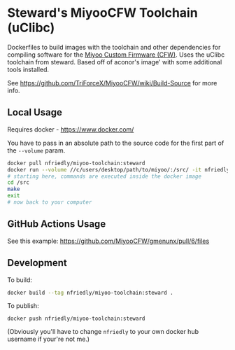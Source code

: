 # Steward's MiyooCFW Toolchain (uClibc) 
Dockerfiles to build images with the toolchain and other dependencies for compiling software for the [Miyoo Custom Firmware (CFW)](https://github.com/TriForceX/MiyooCFW). Uses the uClibc toolchain from steward. Based off of aconor's image' with some additional tools installed.

See https://github.com/TriForceX/MiyooCFW/wiki/Build-Source for more info.

## Local Usage

Requires docker - https://www.docker.com/

You have to pass in an absolute path to the source code for the first part of the `--volume` param.

```sh
docker pull nfriedly/miyoo-toolchain:steward
docker run --volume //c/users/desktop/path/to/miyoo/:/src/ -it nfriedly/miyoo-toolchain:steward
# starting here, commands are executed inside the docker image
cd /src
make
exit
# now back to your computer
```

## GitHub Actions Usage

See this example: https://github.com/MiyooCFW/gmenunx/pull/6/files

## Development 

To build:

```sh
docker build --tag nfriedly/miyoo-toolchain:steward .
```

To publish:

```
docker push nfriedly/miyoo-toolchain:steward
```

(Obviously you'll have to change `nfriedly` to your own docker hub username if your're not me.)
